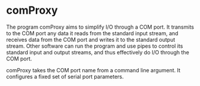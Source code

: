 # comProxy

The program comProxy aims to simplify I/O through a COM port.
It transmits to the COM port any data it reads from the standard input stream,
and receives data from the COM port and writes it to the standard output stream.
Other software can run the program and use pipes to control its standard input and output streams,
and thus effectively do I/O through the COM port.

comProxy takes the COM port name from a command line argument.
It configures a fixed set of serial port parameters.
